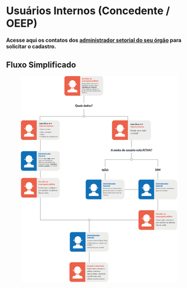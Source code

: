 # Usuários Internos (Concedente / OEEP)

#### Acesse aqui os contatos dos  [administrador setorial do seu órgão](http://sigconsaida.mg.gov.br/suporte-administradores-de-seguranca/) para solicitar o cadastro.

## Fluxo Simplificado



<figure><img src="../../../.gitbook/assets/Ativo 2.png" alt=""><figcaption></figcaption></figure>
